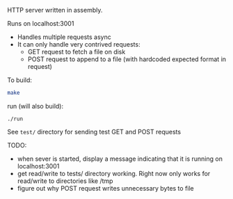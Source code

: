HTTP server written in assembly.

Runs on localhost:3001

- Handles multiple requests async
- It can only handle very contrived requests:
    - GET request to fetch a file on disk
    - POST request to append to a file (with hardcoded expected format in request)

To build:
```bash
make
```

run (will also build):
```
./run
```

See `test/` directory for sending test GET and POST requests

TODO:
- when sever is started, display a message indicating that it is running on localhost:3001
- get read/write to tests/ directory working. Right now only works for read/write to directories like /tmp
- figure out why POST request writes unnecessary bytes to file
